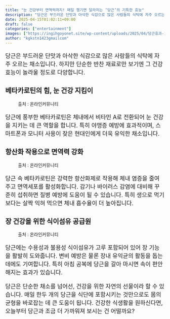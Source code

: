 ```yaml
---
title: "눈 건강부터 면역력까지! 매일 챙기면 달라지는 ‘당근’의 기특한 효능"
description: "당근은 부드러운 단맛과 아삭한 식감으로 많은 사람들의 식탁에 자주 오르는 채소입니다. 하지만 단순한 반찬 재료로만 보기엔 그 건강 효능이 놀라울 정도로 다양합니다."
date: 2025-04-15T01:02:11+09:00
draft: false
categories: ["entertainment"]
images: ["https://ingihgoyonet.site/wp-content/uploads/2025/04/당근효과-1024x683.jpg", "https://ingihgoyonet.site/wp-content/uploads/2025/04/당근효능-1024x681.jpg", "https://ingihgoyonet.site/wp-content/uploads/2025/04/당근-1024x683.jpg"]
author: "kgkstn1423gmailcom"
---
```


<p style="font-size:18px">당근은 부드러운 단맛과 아삭한 식감으로 많은 사람들의 식탁에 자주 오르는 채소입니다. 하지만 단순한 반찬 재료로만 보기엔 그 건강 효능이 놀라울 정도로 다양합니다.</p> <h2 >베타카로틴의 힘, 눈 건강 지킴이</h2> <figure ><img src="https://ingihgoyonet.site/wp-content/uploads/2025/04/당근효과-1024x683.jpg" alt="" style="aspect-ratio:16/9;object-fit:cover"/><figcaption >출처 : 온라인커뮤니티</figcaption></figure> <p style="font-size:18px">당근에 풍부한 베타카로틴은 체내에서 비타민 A로 전환되어 눈 건강을 지키는 데 큰 역할을 합니다. 특히 야맹증 예방에 효과적이며, 스마트폰과 모니터 사용이 잦은 현대인에게 더욱 유익한 채소입니다.</p> <h2 >항산화 작용으로 면역력 강화</h2> <figure ><img src="https://ingihgoyonet.site/wp-content/uploads/2025/04/당근효능-1024x681.jpg" alt="" style="aspect-ratio:16/9;object-fit:cover"/><figcaption >출처 : 온라인커뮤니티</figcaption></figure> <p style="font-size:18px">당근 속 베타카로틴은 강력한 항산화제로 작용해 체내 염증을 줄여주고 면역세포를 활성화합니다. 감기나 바이러스 감염에 대비해 꾸준히 섭취하면 질병 예방에 도움이 될 수 있습니다. 특히 생으로 먹기보다는 살짝 익혀 먹으면 체내 흡수율이 더 높아집니다.</p> <h2 >장 건강을 위한 식이섬유 공급원</h2> <figure ><img src="https://ingihgoyonet.site/wp-content/uploads/2025/04/당근-1024x683.jpg" alt="" style="aspect-ratio:16/9;object-fit:cover"/><figcaption >출처 : 온라인커뮤니티</figcaption></figure> <p style="font-size:18px">당근에는 수용성과 불용성 식이섬유가 고루 포함되어 있어 장 기능을 활발히 도와줍니다. 변비 예방은 물론 장내 유익균의 활동을 돕는 데에도 기여합니다. 특히 아침 공복에 당근을 갈아 마시면 속이 편안해지는 효과가 있습니다.</p> <p style="font-size:18px">당근은 단순한 채소를 넘어선, 건강을 위한 자연의 선물이라 할 수 있습니다. 매일 한두 개의 당근을 식단에 포함시키는 것만으로도 몸의 균형을 바로잡는 데 큰 도움이 됩니다. 건강한 식생활을 원하신다면, 오늘부터 당근과 조금 더 가까워져 보시는 건 어떨까요?</p>